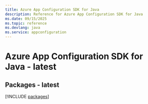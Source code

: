 ```yaml
---
title: Azure App Configuration SDK for Java
description: Reference for Azure App Configuration SDK for Java
ms.date: 09/15/2025
ms.topic: reference
ms.devlang: java
ms.service: appconfiguration
---
```

# Azure App Configuration SDK for Java - latest
## Packages - latest
[!INCLUDE [packages](app-configuration-index.md)]
